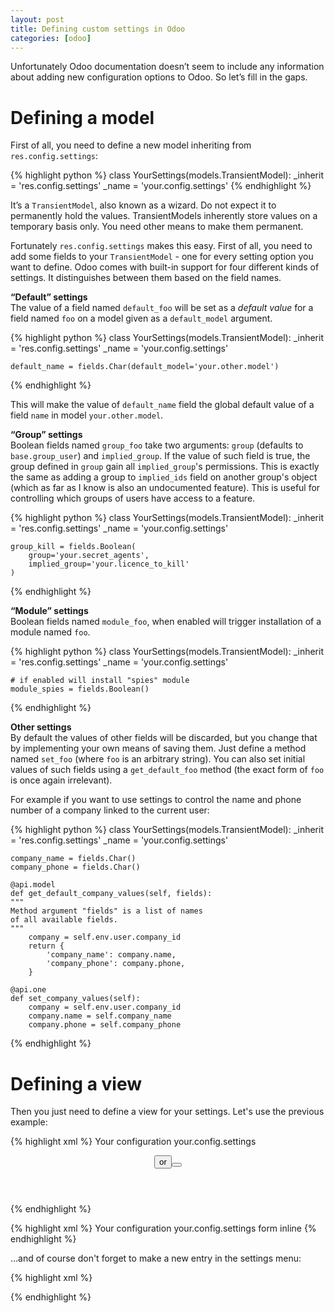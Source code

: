 ```yaml
---
layout: post
title: Defining custom settings in Odoo
categories: [odoo]
---
```


Unfortunately Odoo documentation doesn’t seem to include any information about adding new configuration options to Odoo. So let’s fill in the gaps.

# Defining a model

First of all, you need to define a new model inheriting from `res.config.settings`:

{% highlight python %}
class YourSettings(models.TransientModel):
    _inherit = 'res.config.settings'
    _name = 'your.config.settings'
{% endhighlight %}

It’s a `TransientModel`, also known as a wizard. Do not expect it to permanently hold the values. TransientModels inherently store values on a temporary basis only. You need other means to make them permanent.

Fortunately `res.config.settings` makes this easy. First of all, you need to add some fields to your `TransientModel` - one for every setting option you want to define. Odoo comes with built-in support for four different kinds of settings. It distinguishes between them based on the field names.

**“Default” settings**<br/>
The value of a field named `default_foo` will be set as a *default value* for a field named `foo` on a model given as a `default_model` argument.

{% highlight python %}
class YourSettings(models.TransientModel):
    _inherit = 'res.config.settings'
    _name = 'your.config.settings'

    default_name = fields.Char(default_model='your.other.model')
{% endhighlight %}

This will make the value of `default_name` field the global default value of a field `name` in model `your.other.model`.

**“Group” settings**<br/>
Boolean fields named `group_foo` take two arguments: `group` (defaults to `base.group_user`) and `implied_group`. If the value of such field is true, the group defined in `group` gain all `implied_group`'s permissions. This is exactly the same as adding a group to `implied_ids` field on another group's object (which as far as I know is also an undocumented feature). This is useful for controlling which groups of users have access to a feature.

{% highlight python %}
class YourSettings(models.TransientModel):
    _inherit = 'res.config.settings'
    _name = 'your.config.settings'

    group_kill = fields.Boolean(
        group='your.secret_agents',
        implied_group='your.licence_to_kill'
    )
{% endhighlight %}

**“Module” settings**<br/>
Boolean fields named `module_foo`, when enabled will trigger installation of a module named `foo`.

{% highlight python %}
class YourSettings(models.TransientModel):
    _inherit = 'res.config.settings'
    _name = 'your.config.settings'

    # if enabled will install "spies" module
    module_spies = fields.Boolean()
{% endhighlight %}

**Other settings**<br/>
By default the values of other fields will be discarded, but you change that by implementing your own means of saving them. Just define a method named `set_foo` (where `foo` is an arbitrary string). You can also set initial values of such fields using a `get_default_foo` method (the exact form of `foo` is once again irrelevant).

For example if you want to use settings to control the name and phone number of a company linked to the current user:

{% highlight python %}
class YourSettings(models.TransientModel):
    _inherit = 'res.config.settings'
    _name = 'your.config.settings'

    company_name = fields.Char()
    company_phone = fields.Char()

    @api.model
    def get_default_company_values(self, fields):
    """
    Method argument "fields" is a list of names
    of all available fields.
    """
        company = self.env.user.company_id
        return {
            'company_name': company.name,
            'company_phone': company.phone,
        }

    @api.one
    def set_company_values(self):
        company = self.env.user.company_id
        company.name = self.company_name
        company.phone = self.company_phone
{% endhighlight %}

# Defining a view
Then you just need to define a view for your settings. Let's use the previous example:

{% highlight xml %}
<record id="your_configuration" model="ir.ui.view">
    <field name="name">Your configuration</field>
    <field name="model">your.config.settings</field>
    <field name="arch" type="xml">
        <form string="Your configuration" class="oe_form_configuration">
            <header>
                <button string="Save" type="object"
                    name="execute" class="oe_highlight"/>
                or
                <button string="Cancel" type="object"
                    name="cancel" class="oe_link"/>
            </header>
            <group string="Company">
                <label for="id" string="Name &amp; Phone"/>
                <div>
                    <div>
                        <label for="company_name"/>
                        <field name="company_name"/>
                    </div>
                    <div>
                        <label for="company_phone"/>
                        <field name="company_phone"/>
                    </div>
                </div>
            </group>
        </form>
    </field>
</record>
{% endhighlight %}

{% highlight xml %}
<record id="your_settings_action" model="ir.actions.act_window">
    <field name="name">Your configuration</field>
    <field name="res_model">your.config.settings</field>
    <field name="view_id" ref="your_configuration"/>
    <field name="view_mode">form</field>
    <field name="target">inline</field>
</record>
{% endhighlight %}

...and of course don't forget to make a new entry in the settings menu:

{% highlight xml %}
<menuitem id="your_settings_menu" name="Your settings"
    parent="base.menu_config" action="your_settings_action"/>
{% endhighlight %}
